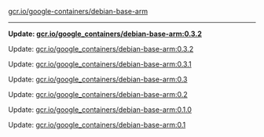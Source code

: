 [gcr.io/google-containers/debian-base-arm](https://hub.docker.com/r/cruse/debian-base-arm/tags/) 

----
**Update: [gcr.io/google_containers/debian-base-arm:0.3.2](https://hub.docker.com/r/cruse/debian-base-arm/tags/)**

Update: [gcr.io/google_containers/debian-base-arm:0.3.2](https://hub.docker.com/r/cruse/debian-base-arm/tags/)

Update: [gcr.io/google_containers/debian-base-arm:0.3.1](https://hub.docker.com/r/cruse/debian-base-arm/tags/)

Update: [gcr.io/google_containers/debian-base-arm:0.3](https://hub.docker.com/r/cruse/debian-base-arm/tags/)

Update: [gcr.io/google_containers/debian-base-arm:0.2](https://hub.docker.com/r/cruse/debian-base-arm/tags/)

Update: [gcr.io/google_containers/debian-base-arm:0.1.0](https://hub.docker.com/r/cruse/debian-base-arm/tags/)

Update: [gcr.io/google_containers/debian-base-arm:0.1](https://hub.docker.com/r/cruse/debian-base-arm/tags/)

